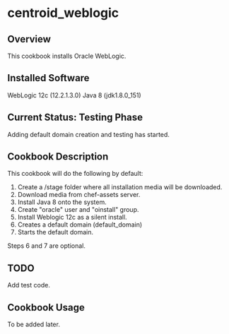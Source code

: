# centroid_weblogic

## Overview

This cookbook installs Oracle WebLogic.

## Installed Software

WebLogic 12c (12.2.1.3.0)
Java 8 (jdk1.8.0_151)

## Current Status: Testing Phase

Adding default domain creation and testing has started.

## Cookbook Description

This cookbook will do the following by default:

  1) Create a /stage folder where all installation media will be downloaded.
  2) Download media from chef-assets server.
  3) Install Java 8 onto the system.
  4) Create "oracle" user and "oinstall" group.
  5) Install Weblogic 12c as a silent install.
  6) Creates a default domain (default_domain)
  7) Starts the default domain.

Steps 6 and 7 are optional.

## TODO

Add test code.

## Cookbook Usage

To be added later.
